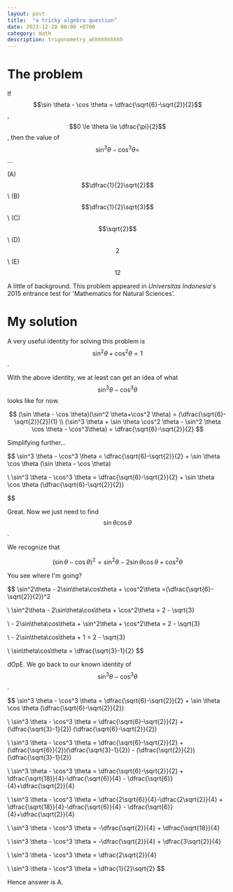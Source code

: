 ```yaml
---
layout: post
title:  "a tricky algebra question"
date: 2023-12-28 00:00 +0700
category: math
description: trigonometry ahhhhhhhhhh
---
```

<script src="https://cdn.mathjax.org/mathjax/latest/MathJax.js?config=TeX-AMS-MML_HTMLorMML" type="text/javascript"></script>

# The problem

If $$\sin \theta - \cos \theta = \dfrac{\sqrt{6}-\sqrt{2}}{2}$$, $$0 \le \theta \le \dfrac{\pi}{2}$$, then the value of $$\sin^3 \theta - \cos^3 \theta =$$...

(A) $$\dfrac{1}{2}\sqrt{2}$$
\\
(B) $$\dfrac{1}{2}\sqrt{3}$$
\\
(C) $$\sqrt{2}$$
\\
(D) $$2$$
\\
(E) $$12$$

A little of background. This problem appeared in *Universitas Indonesia*'s 2015 entrance test for 
'Mathematics for Natural Sciences'. 

# My solution

A very useful identity for solving this problem is $$\sin^2 \theta+\cos^2 \theta = 1$$.

With the above identity, we at least can get an idea of what $$\sin^3 \theta - \cos^3 \theta$$ looks like for now.

$$
(\sin \theta - \cos \theta)(\sin^2 \theta+\cos^2 \theta) = (\dfrac{\sqrt{6}-\sqrt{2}}{2})(1)
\\ (\sin^3 \theta + \sin \theta \cos^2 \theta - \sin^2 \theta \cos \theta - \cos^3\theta) = \dfrac{\sqrt{6}-\sqrt{2}}{2}
$$

Simplifying further...

$$
\sin^3 \theta - \cos^3 \theta = \dfrac{\sqrt{6}-\sqrt{2}}{2} + \sin \theta \cos \theta (\sin \theta - \cos \theta)

\\ \sin^3 \theta - \cos^3 \theta = \dfrac{\sqrt{6}-\sqrt{2}}{2} + \sin \theta \cos \theta (\dfrac{\sqrt{6}-\sqrt{2}}{2})

$$

Great. Now we just need to find $$\sin \theta \cos\theta$$.

We recognize that

$$
(\sin \theta - \cos \theta)^2 = \sin^2\theta - 2\sin\theta\cos\theta + \cos^2\theta
$$

You see where I'm going?

$$
\sin^2\theta - 2\sin\theta\cos\theta + \cos^2\theta =(\dfrac{\sqrt{6}-\sqrt{2}}{2})^2

\\ \sin^2\theta - 2\sin\theta\cos\theta + \cos^2\theta = 2 - \sqrt{3}

\\ - 2\sin\theta\cos\theta + \sin^2\theta + \cos^2\theta = 2 - \sqrt{3}

\\ - 2\sin\theta\cos\theta + 1 = 2 - \sqrt{3}

\\ \sin\theta\cos\theta = \dfrac{\sqrt{3}-1}{2}
$$

dOpE. We go back to our known identity of $$\sin^3 \theta - \cos^3 \theta$$.

$$
\sin^3 \theta - \cos^3 \theta = \dfrac{\sqrt{6}-\sqrt{2}}{2} + \sin \theta \cos \theta (\dfrac{\sqrt{6}-\sqrt{2}}{2})

\\ \sin^3 \theta - \cos^3 \theta = \dfrac{\sqrt{6}-\sqrt{2}}{2} + (\dfrac{\sqrt{3}-1}{2}) (\dfrac{\sqrt{6}-\sqrt{2}}{2})

\\ \sin^3 \theta - \cos^3 \theta = \dfrac{\sqrt{6}-\sqrt{2}}{2} + (\dfrac{\sqrt{6}}{2})(\dfrac{\sqrt{3}-1}{2}) - (\dfrac{\sqrt{2}}{2})(\dfrac{\sqrt{3}-1}{2})

\\ \sin^3 \theta - \cos^3 \theta = \dfrac{\sqrt{6}-\sqrt{2}}{2} + \dfrac{\sqrt{18}}{4}-\dfrac{\sqrt{6}}{4} - \dfrac{\sqrt{6}}{4}+\dfrac{\sqrt{2}}{4}

\\ \sin^3 \theta - \cos^3 \theta = \dfrac{2\sqrt{6}}{4}-\dfrac{2\sqrt{2}}{4} + \dfrac{\sqrt{18}}{4}-\dfrac{\sqrt{6}}{4} - \dfrac{\sqrt{6}}{4}+\dfrac{\sqrt{2}}{4}

\\ \sin^3 \theta - \cos^3 \theta = -\dfrac{\sqrt{2}}{4} + \dfrac{\sqrt{18}}{4}

\\ \sin^3 \theta - \cos^3 \theta = -\dfrac{\sqrt{2}}{4} + \dfrac{3\sqrt{2}}{4}

\\ \sin^3 \theta - \cos^3 \theta = \dfrac{2\sqrt{2}}{4}

\\ \sin^3 \theta - \cos^3 \theta = \dfrac{1}{2}\sqrt{2}
$$

Hence answer is A. 

